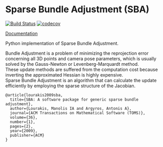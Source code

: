 # Sparse Bundle Adjustment (SBA)

[![Build Status](https://travis-ci.org/IshitaTakeshi/SBA.svg?branch=develop)](https://travis-ci.org/IshitaTakeshi/SBA)
[![codecov](https://codecov.io/gh/IshitaTakeshi/SBA/branch/develop/graph/badge.svg)](https://codecov.io/gh/IshitaTakeshi/SBA)

[Documentation](https://sparsebundleadjustment.readthedocs.io/en/develop/)

Python implementation of Sparse Bundle Adjustment.

Bundle Adjustment is a problem of minimizing the reprojection error concerning all 3D points and camera pose parameters, which is usually solved by the Gauss-Newton or Levenberg-Marquardt method.  
These update methods are suffered from the computation cost because inverting the approximated Hessian is highly expensive.  
Sparse Bundle Adjustment is an algorithm that can calculate the update efficiently by employing the sparse structure of the Jacobian.


```
@article{lourakis2009sba,
  title={SBA: A software package for generic sparse bundle adjustment},
  author={Lourakis, Manolis IA and Argyros, Antonis A},
  journal={ACM Transactions on Mathematical Software (TOMS)},
  volume={36},
  number={1},
  pages={2},
  year={2009},
  publisher={ACM}
}
```
